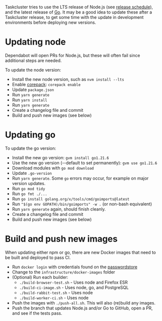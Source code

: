 Taskcluster tries to use the LTS release of Node.js (see
[release schedule](https://nodejs.org/en/about/releases/)), and the latest
release of [Go](https://go.dev/). It may be a good idea to update these
after a Taskcluster release, to get some time with the update in
development environments before deploying new versions.

# Updating node

Dependabot will open PRs for Node.js, but these will often fail since
additional steps are needed.

To update the node version:

* Install the new node version, such as `nvm install --lts`
* Enable [corepack](https://nodejs.org/api/corepack.html): `corepack enable`
* Update `package.json`
* Run `yarn generate`
* Run `yarn install`
* Run `yarn generate`
* Create a changelog file and commit
* Build and push new images (see below)

# Updating go

To update the go version:

* Install the new go version: `gvm install go1.21.6`
* Use the new go version (--default to set permanently): `gvm use go1.21.6`
* Download modules with `go mod download`
* Update `.go-version`
* Run `yarn generate`. Some `go` errors may occur, for example on major version updates.
* Run `go mod tidy`
* Run `go fmt ./...`
* Run `go install golang.org/x/tools/cmd/goimports@latest`
* Run `"$(go env GOPATH)/bin/goimports" -w .` (or non-bash equivalent)
* Run `yarn generate` again, should finish cleanly.
* Create a changelog file and commit
* Build and push new images (see below)

# Build and push new images
When updating either npm or go, there are new Docker images that need to be
built and deployed to pass CI.

* Run `docker login` with credentials found on the [passwordstore](https://github.com/taskcluster/passwordstore-readme)
* Change to the `infrastructure/docker-images` folder
* (Optional) Run each builder:
  - `./build-browser-test.sh` - Uses node and Firefox ESR
  - `./build-ci-image.sh` - Uses node, go, and PostgreSQL
  - `./build-rabbit-test.sh` - Uses node
  - `./build-worker-ci.sh` - Uses node
* Push the images with `./push-all.sh`. This will also (re)build any images.
* Push the branch that updates Node.js and/or Go to GitHub, open a PR, and see
  if the tests pass.
